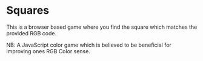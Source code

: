 # Squares
This is a browser based game where you find the square which matches the provided RGB code.

NB: A JavaScript color game which is believed to be beneficial for improving ones RGB Color sense.

